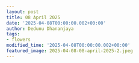 ```yaml
---
layout: post
title: 08 April 2025
date: '2025-04-08T00:00:00.002+00:00'
author: Dedunu Dhananjaya
tags:
- flowers
modified_time: '2025-04-08T00:00:00.002+00:00'
featured_image: 2025-04-08-08-april-2025-2.jpeg
---
```

